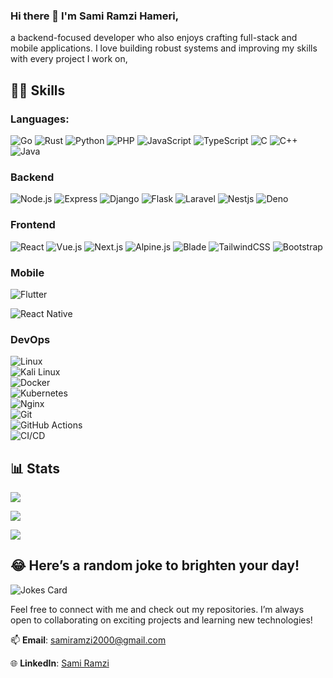 ### Hi there 👋 I'm **Sami Ramzi Hameri**, 
a backend-focused developer who also enjoys crafting full-stack and mobile applications. I love building robust systems and improving my skills with every project I work on, 
## 🐱‍💻 Skills 
### Languages:
![Go](https://img.shields.io/badge/Go-00ADD8?style=for-the-badge&logo=go&logoColor=white) ![Rust](https://img.shields.io/badge/Rust-000000?style=for-the-badge&logo=rust&logoColor=white) ![Python](https://img.shields.io/badge/Python-3776AB?style=for-the-badge&logo=python&logoColor=white)  ![PHP](https://img.shields.io/badge/PHP-777BB4?style=for-the-badge&logo=php&logoColor=white) ![JavaScript](https://img.shields.io/badge/JavaScript-F7DF1E?style=for-the-badge&logo=javascript&logoColor=white) ![TypeScript](https://img.shields.io/badge/TypeScript-007ACC?style=for-the-badge&logo=typescript&logoColor=white) ![C](https://img.shields.io/badge/C-00599C?style=for-the-badge&logo=c&logoColor=white) ![C++](https://img.shields.io/badge/C++-00599C?style=for-the-badge&logo=c%2B%2B&logoColor=white) ![Java](https://img.shields.io/badge/Java-ED8B00?style=for-the-badge&logo=openjdk&logoColor=white) 

### Backend 
![Node.js](https://img.shields.io/badge/Node.js-43853D?style=for-the-badge&logo=node.js&logoColor=white) ![Express](https://img.shields.io/badge/Express.js-404D59?style=for-the-badge) ![Django](https://img.shields.io/badge/Django-092E20?style=for-the-badge&logo=django&logoColor=white) ![Flask](https://img.shields.io/badge/Flask-000000?style=for-the-badge&logo=flask&logoColor=white)
![Laravel](https://img.shields.io/badge/Laravel-FF2D20?style=for-the-badge&logo=laravel&logoColor=white)
![Nestjs](https://img.shields.io/badge/Nestjs-crimson?style=for-the-badge&logo=Nestjs&logoColor=white) 
![Deno](https://img.shields.io/badge/Deno-000000?style=for-the-badge&logo=Deno&logoColor=white)

### Frontend  
![React](https://img.shields.io/badge/React-20232A?style=for-the-badge&logo=react&logoColor=61DAFB) ![Vue.js](https://img.shields.io/badge/Vue.js-35495E?style=for-the-badge&logo=vue.js&logoColor=4FC08D)  ![Next.js](https://img.shields.io/badge/Next.js-000000?style=for-the-badge&logo=next.js&logoColor=white)  ![Alpine.js](https://img.shields.io/badge/Alpine.js-8BC0D0?style=for-the-badge&logo=alpine.js&logoColor=black)  ![Blade](https://img.shields.io/badge/Blade-FF2D20?style=for-the-badge&logo=laravel&logoColor=white)  ![TailwindCSS](https://img.shields.io/badge/TailwindCSS-38B2AC?style=for-the-badge&logo=tailwind-css&logoColor=white)  ![Bootstrap](https://img.shields.io/badge/Bootstrap-563D7C?style=for-the-badge&logo=bootstrap&logoColor=white)


### Mobile 
![Flutter](https://img.shields.io/badge/Flutter-02569B?style=for-the-badge&logo=flutter&logoColor=white) 

![React Native](https://img.shields.io/badge/React_Native-20232A?style=for-the-badge&logo=react&logoColor=61DAFB) 

### DevOps  
![Linux](https://img.shields.io/badge/Linux-FCC624?style=for-the-badge&logo=linux&logoColor=black)  
![Kali Linux](https://img.shields.io/badge/Kali_Linux-557C94?style=for-the-badge&logo=kali-linux&logoColor=white)  
![Docker](https://img.shields.io/badge/Docker-2496ED?style=for-the-badge&logo=docker&logoColor=white)  
![Kubernetes](https://img.shields.io/badge/Kubernetes-326CE5?style=for-the-badge&logo=kubernetes&logoColor=white)  
![Nginx](https://img.shields.io/badge/Nginx-009639?style=for-the-badge&logo=nginx&logoColor=white)  
![Git](https://img.shields.io/badge/Git-F05032?style=for-the-badge&logo=git&logoColor=white)  
![GitHub Actions](https://img.shields.io/badge/GitHub_Actions-2088FF?style=for-the-badge&logo=github-actions&logoColor=white)  
![CI/CD](https://img.shields.io/badge/CI/CD-004088?style=for-the-badge&logo=ci&logoColor=white)  

## 📊 Stats 
![](https://github-readme-stats.vercel.app/api?username=soulramc&count_private=true&show_icons=true&include_all_commits=true&hide_border=true&theme=merko#gh-dark-mode-only) 

![](https://github-readme-stats.vercel.app/api/top-langs/?username=soulramc&theme=merko&hide_border=true&include_all_commits=true&count_private=true&layout=compact) 

![](https://github-readme-streak-stats.herokuapp.com/?user=soulramc&theme=merko&hide_border=true&exclude_days=Fri%2CSat)

## 😂 Here’s a random joke to brighten your day! 

![Jokes Card](https://readme-jokes.vercel.app/api) 

Feel free to connect with me and check out my repositories. I’m always open to collaborating on exciting projects and learning new technologies! 

📫 **Email**: [samiramzi2000@gmail.com](mailto:samiramzi2000@gmail.com) 

🌐 **LinkedIn**: [Sami Ramzi](https://www.linkedin.com/in/sami-ramzi-74385927b)
